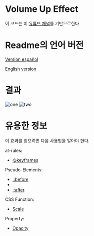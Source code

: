 # Volume Up Effect
이 코드는 이 [유튜브 채널](https://www.youtube.com/watch?v=gQf5BBmLCfI&t=31s)를 기반으로한다

# Readme의 언어 버전
[Version español]()

[English version]()

# 결과
![one]()
![two]()


# 유용한 정보
이 효과를 얻으려면 다음 사용법을 알아야 한다.

at-rules: 

- [@keyframes](https://developer.mozilla.org/en-US/docs/Web/CSS/@keyframes)

Pseudo-Elements: 

- [::before](https://developer.mozilla.org/en-US/docs/Web/CSS/::before)
- 
- [::after](https://developer.mozilla.org/en-US/docs/Web/CSS/::after)

CSS Function: 

- [Scale](https://developer.mozilla.org/en-US/docs/Web/CSS/transform-function/scale())

Property: 

- [Opacity](https://developer.mozilla.org/en-US/docs/Web/CSS/opacity)
